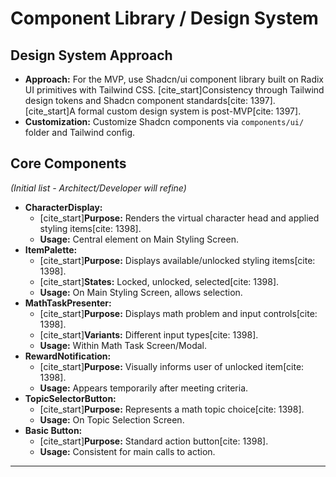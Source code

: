 # Component Library / Design System

## Design System Approach

  * **Approach:** For the MVP, use Shadcn/ui component library built on Radix UI primitives with Tailwind CSS. [cite\_start]Consistency through Tailwind design tokens and Shadcn component standards[cite: 1397]. [cite\_start]A formal custom design system is post-MVP[cite: 1397].
  * **Customization:** Customize Shadcn components via `components/ui/` folder and Tailwind config.

## Core Components

*(Initial list - Architect/Developer will refine)*

  * **CharacterDisplay:**
      * [cite\_start]**Purpose:** Renders the virtual character head and applied styling items[cite: 1398].
      * **Usage:** Central element on Main Styling Screen.
  * **ItemPalette:**
      * [cite\_start]**Purpose:** Displays available/unlocked styling items[cite: 1398].
      * [cite\_start]**States:** Locked, unlocked, selected[cite: 1398].
      * **Usage:** On Main Styling Screen, allows selection.
  * **MathTaskPresenter:**
      * [cite\_start]**Purpose:** Displays math problem and input controls[cite: 1398].
      * [cite\_start]**Variants:** Different input types[cite: 1398].
      * **Usage:** Within Math Task Screen/Modal.
  * **RewardNotification:**
      * [cite\_start]**Purpose:** Visually informs user of unlocked item[cite: 1398].
      * **Usage:** Appears temporarily after meeting criteria.
  * **TopicSelectorButton:**
      * [cite\_start]**Purpose:** Represents a math topic choice[cite: 1398].
      * **Usage:** On Topic Selection Screen.
  * **Basic Button:**
      * [cite\_start]**Purpose:** Standard action button[cite: 1398].
      * **Usage:** Consistent for main calls to action.

-----
